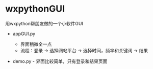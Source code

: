 # wxpythonGUI
用wxpython帮朋友做的一个小软件GUI

* appGUI.py 
  - 界面稍微全一点
  - 流程：登录 -> 选择网站平台 -> 选择时间，频率和关键词 -> 结果


* demo.py - 界面比较简单，只有登录和结果页面
